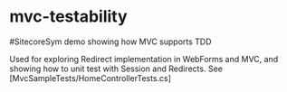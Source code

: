 # mvc-testability
#SitecoreSym demo showing how MVC supports TDD

Used for exploring Redirect implementation in WebForms and MVC, and showing how to unit test with Session and Redirects.  See [MvcSampleTests/HomeControllerTests.cs]

